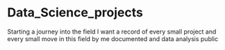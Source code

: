 # Data_Science_projects
Starting a journey into the field 
I want a record of every small project and every small move in this field by me documented 
and data analysis public 
